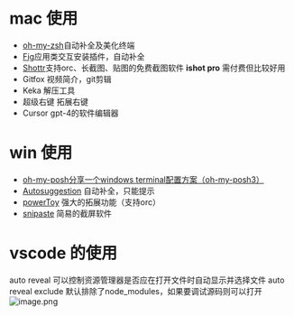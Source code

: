 # mac 使用
- [oh-my-zsh](https://github.com/ohmyzsh/ohmyzsh)自动补全及美化终端
- [Fig](https://fig.io/)应用类交互安装插件，自动补全
- [Shottr](https://shottr.cc/)支持orc、长截图、贴图的免费截图软件 **ishot pro** 需付费但比较好用
- Gitfox 视频简介，git剪辑
- Keka 解压工具
- 超级右键 拓展右键
- Cursor gpt-4的软件编辑器

# win 使用
- [oh-my-posh](https://github.com/JanDeDobbeleer/oh-my-posh)[分享一个windows terminal配置方案（oh-my-posh3）](https://zhuanlan.zhihu.com/p/579319260)
- [Autosuggestion](https://dev.to/animo/fish-like-autosuggestion-in-powershell-21ec) 自动补全，只能提示
- [powerToy](https://github.com/microsoft/PowerToys) 强大的拓展功能（支持orc）
- [snipaste](https://www.snipaste.com/download.html) 简易的截屏软件

# vscode 的使用
auto reveal 可以控制资源管理器是否应在打开文件时自动显示并选择文件
auto reveal exclude 默认排除了node_modules，如果要调试源码则可以打开
![image.png](https://p9-juejin.byteimg.com/tos-cn-i-k3u1fbpfcp/e576f248c61b4bf5b94e7828f8cf73bf~tplv-k3u1fbpfcp-watermark.image?)
